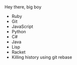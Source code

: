 Hey there, big boy
* Ruby
* Git
* JavaScript
* Python
* C#
* Java
* Lisp
* Racket
* Killing history using git rebase


